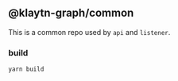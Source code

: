 ## @klaytn-graph/common
This is a common repo used by `api` and `listener`.

### build
```
yarn build
```